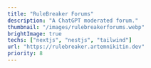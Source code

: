```yaml
---
title: "RuleBreaker Forums"
description: "A ChatGPT moderated forum."
thumbnail: "/images/rulebreakerforums.webp"
brightImage: true
techs: ["nextjs", "nestjs", "tailwind"]
url: "https://rulebreaker.artemnikitin.dev"
priority: 8
---
```


